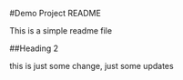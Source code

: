 #Demo Project README

This is a simple readme file

##Heading 2

this is just some change,
just some updates